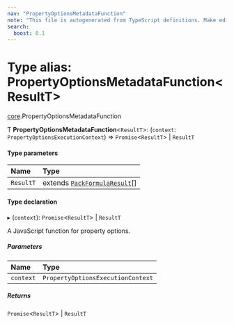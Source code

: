 ```yaml
---
nav: "PropertyOptionsMetadataFunction"
note: "This file is autogenerated from TypeScript definitions. Make edits to the comments in the TypeScript file and then run `make docs` to regenerate this file."
search:
  boost: 0.1
---
```

# Type alias: PropertyOptionsMetadataFunction<ResultT\>

[core](../modules/core.md).PropertyOptionsMetadataFunction

Ƭ **PropertyOptionsMetadataFunction**<`ResultT`\>: (`context`: `PropertyOptionsExecutionContext`) => `Promise`<`ResultT`\> \| `ResultT`

#### Type parameters

| Name | Type |
| :------ | :------ |
| `ResultT` | extends [`PackFormulaResult`](core.PackFormulaResult.md)[] |

#### Type declaration

▸ (`context`): `Promise`<`ResultT`\> \| `ResultT`

A JavaScript function for property options.

##### Parameters

| Name | Type |
| :------ | :------ |
| `context` | `PropertyOptionsExecutionContext` |

##### Returns

`Promise`<`ResultT`\> \| `ResultT`
